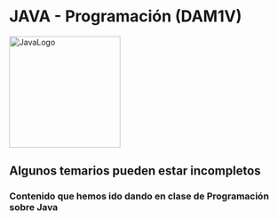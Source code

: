 # JAVA - Programación (DAM1V)
<img src="https://cdn.worldvectorlogo.com/logos/java.svg" alt="JavaLogo" width="200" height="200">

## Algunos temarios pueden estar incompletos
### Contenido que hemos ido dando en clase de Programación sobre Java
